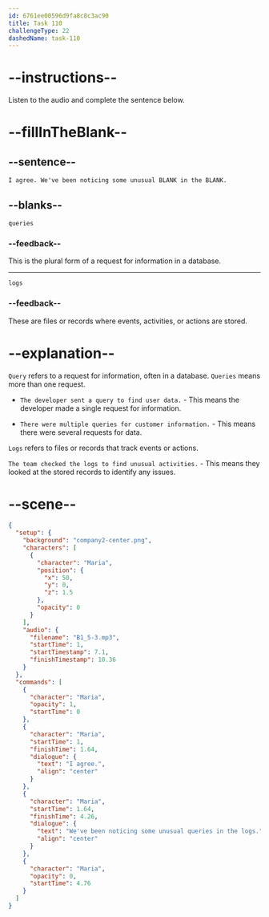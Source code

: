 ```yaml
---
id: 6761ee00596d9fa8c8c3ac90
title: Task 110
challengeType: 22
dashedName: task-110
---
```

<!-- (audio) Maria: I agree. We've been noticing some unusual queries in the logs. -->

# --instructions--

Listen to the audio and complete the sentence below.

# --fillInTheBlank--

## --sentence--

`I agree. We've been noticing some unusual BLANK in the BLANK.`

## --blanks--

`queries`

### --feedback--

This is the plural form of a request for information in a database.

---

`logs`

### --feedback--

These are files or records where events, activities, or actions are stored.

# --explanation--

`Query` refers to a request for information, often in a database. `Queries` means more than one request.

- `The developer sent a query to find user data.` - This means the developer made a single request for information.  

- `There were multiple queries for customer information.` - This means there were several requests for data.   

`Logs` refers to files or records that track events or actions.  

`The team checked the logs to find unusual activities.` - This means they looked at the stored records to identify any issues.  

# --scene--

```json
{
  "setup": {
    "background": "company2-center.png",
    "characters": [
      {
        "character": "Maria",
        "position": {
          "x": 50,
          "y": 0,
          "z": 1.5
        },
        "opacity": 0
      }
    ],
    "audio": {
      "filename": "B1_5-3.mp3",
      "startTime": 1,
      "startTimestamp": 7.1,
      "finishTimestamp": 10.36
    }
  },
  "commands": [
    {
      "character": "Maria",
      "opacity": 1,
      "startTime": 0
    },
    {
      "character": "Maria",
      "startTime": 1,
      "finishTime": 1.64,
      "dialogue": {
        "text": "I agree.",
        "align": "center"
      }
    },
    {
      "character": "Maria",
      "startTime": 1.64,
      "finishTime": 4.26,
      "dialogue": {
        "text": "We've been noticing some unusual queries in the logs.",
        "align": "center"
      }
    },
    {
      "character": "Maria",
      "opacity": 0,
      "startTime": 4.76
    }
  ]
}
```
